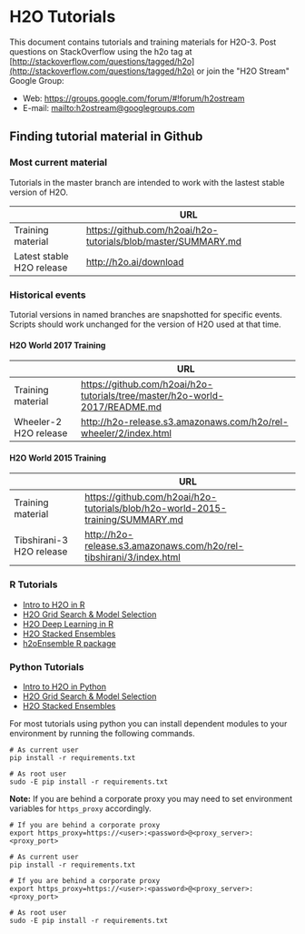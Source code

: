 # H2O Tutorials

This document contains tutorials and training materials for H2O-3.  Post questions on StackOverflow using the h2o tag at [http://stackoverflow.com/questions/tagged/h2o](http://stackoverflow.com/questions/tagged/h2o) or join the "H2O Stream" Google Group:

* Web: <https://groups.google.com/forum/#!forum/h2ostream>
* E-mail: <mailto:h2ostream@googlegroups.com>

## Finding tutorial material in Github

### Most current material

Tutorials in the master branch are intended to work with the lastest stable version of H2O.

| | URL |
| --- | --- |
| Training material | <https://github.com/h2oai/h2o-tutorials/blob/master/SUMMARY.md> |
| Latest stable H2O release | <http://h2o.ai/download> |

### Historical events

Tutorial versions in named branches are snapshotted for specific events.  Scripts should work unchanged for the version of H2O used at that time.

#### H2O World 2017 Training

| | URL |
| --- | --- |
| Training material | <https://github.com/h2oai/h2o-tutorials/tree/master/h2o-world-2017/README.md> |
| Wheeler-2 H2O release | <http://h2o-release.s3.amazonaws.com/h2o/rel-wheeler/2/index.html> |

#### H2O World 2015 Training

| | URL |
| --- | --- |
| Training material | <https://github.com/h2oai/h2o-tutorials/blob/h2o-world-2015-training/SUMMARY.md> |
| Tibshirani-3 H2O release | <http://h2o-release.s3.amazonaws.com/h2o/rel-tibshirani/3/index.html> |


### R Tutorials

- [Intro to H2O in R](https://github.com/h2oai/h2o-tutorials/blob/master/h2o-open-tour-2016/chicago/intro-to-h2o.R)
- [H2O Grid Search & Model Selection](https://github.com/h2oai/h2o-tutorials/blob/master/h2o-open-tour-2016/chicago/grid-search-model-selection.R)
- [H2O Deep Learning in R](http://htmlpreview.github.io/?https://github.com/ledell/sldm4-h2o/blob/master/sldm4-deeplearning-h2o.html)
- [H2O Stacked Ensembles](http://docs.h2o.ai/h2o/latest-stable/h2o-docs/data-science/stacked-ensembles.html)
- [h2oEnsemble R package](http://learn.h2o.ai/content/tutorials/ensembles-stacking/index.html)


### Python Tutorials

- [Intro to H2O in Python](https://github.com/h2oai/h2o-tutorials/blob/master/h2o-open-tour-2016/chicago/intro-to-h2o.ipynb)
- [H2O Grid Search & Model Selection](https://github.com/h2oai/h2o-tutorials/blob/master/h2o-open-tour-2016/chicago/grid-search-model-selection.ipynb)
- [H2O Stacked Ensembles](http://docs.h2o.ai/h2o/latest-stable/h2o-docs/data-science/stacked-ensembles.html)

For most tutorials using python you can install dependent modules to your environment by running the following commands.

```
# As current user
pip install -r requirements.txt
```

```
# As root user
sudo -E pip install -r requirements.txt
```

**Note:** If you are behind a corporate proxy you may need to set environment variables for `https_proxy` accordingly.

```
# If you are behind a corporate proxy
export https_proxy=https://<user>:<password>@<proxy_server>:<proxy_port>

# As current user
pip install -r requirements.txt
```

```
# If you are behind a corporate proxy
export https_proxy=https://<user>:<password>@<proxy_server>:<proxy_port>

# As root user
sudo -E pip install -r requirements.txt
```
